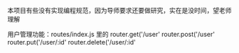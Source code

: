 本项目有些没有实现编程规范，因为导师要求还要做研究，实在是没时间，望老师理解

用户管理功能：routes/index.js 里的 router.get('/user'   router.post('/user' router.put('/user/:id'  router.delete('/user/:id'
